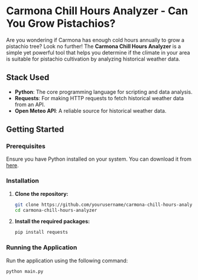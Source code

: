 # Carmona Chill Hours Analyzer - Can You Grow Pistachios?

Are you wondering if Carmona has enough cold hours annually to grow a pistachio tree? Look no further! The **Carmona Chill Hours Analyzer** is a simple yet powerful tool that helps you determine if the climate in your area is suitable for pistachio cultivation by analyzing historical weather data.



## Stack Used

- **Python**: The core programming language for scripting and data analysis.
- **Requests**: For making HTTP requests to fetch historical weather data from an API.
- **Open Meteo API**: A reliable source for historical weather data.

## Getting Started

### Prerequisites

Ensure you have Python installed on your system. You can download it from [here](https://www.python.org/downloads/).

### Installation

1. **Clone the repository:**

    ```bash
    git clone https://github.com/yourusername/carmona-chill-hours-analyzer.git
    cd carmona-chill-hours-analyzer
    ```

2. **Install the required packages:**

    ```bash
    pip install requests
    ```

### Running the Application

Run the application using the following command:

```bash
python main.py
